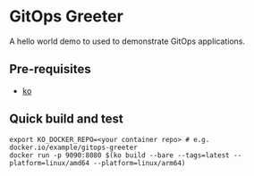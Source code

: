 # GitOps Greeter

A hello world demo to used to demonstrate GitOps applications.

## Pre-requisites

- [ko](https://ko.build)

## Quick build and test

```shell
export KO_DOCKER_REPO=<your container repo> # e.g. docker.io/example/gitops-greeter
docker run -p 9090:8080 $(ko build --bare --tags=latest --platform=linux/amd64 --platform=linux/arm64)
```
